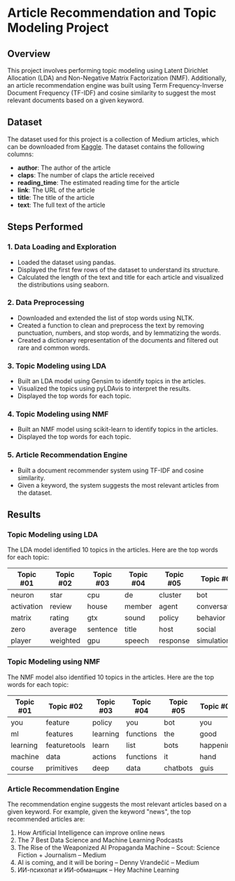 # Article Recommendation and Topic Modeling Project

## Overview

This project involves performing topic modeling using Latent Dirichlet Allocation (LDA) and Non-Negative Matrix Factorization (NMF). Additionally, an article recommendation engine was built using Term Frequency-Inverse Document Frequency (TF-IDF) and cosine similarity to suggest the most relevant documents based on a given keyword.

## Dataset

The dataset used for this project is a collection of Medium articles, which can be downloaded from [Kaggle](https://www.kaggle.com/hsankesara/medium-articles). The dataset contains the following columns:
- **author**: The author of the article
- **claps**: The number of claps the article received
- **reading_time**: The estimated reading time for the article
- **link**: The URL of the article
- **title**: The title of the article
- **text**: The full text of the article

## Steps Performed

### 1. Data Loading and Exploration
- Loaded the dataset using pandas.
- Displayed the first few rows of the dataset to understand its structure.
- Calculated the length of the text and title for each article and visualized the distributions using seaborn.

### 2. Data Preprocessing
- Downloaded and extended the list of stop words using NLTK.
- Created a function to clean and preprocess the text by removing punctuation, numbers, and stop words, and by lemmatizing the words.
- Created a dictionary representation of the documents and filtered out rare and common words.

### 3. Topic Modeling using LDA
- Built an LDA model using Gensim to identify topics in the articles.
- Visualized the topics using pyLDAvis to interpret the results.
- Displayed the top words for each topic.

### 4. Topic Modeling using NMF
- Built an NMF model using scikit-learn to identify topics in the articles.
- Displayed the top words for each topic.

### 5. Article Recommendation Engine
- Built a document recommender system using TF-IDF and cosine similarity.
- Given a keyword, the system suggests the most relevant articles from the dataset.

## Results

### Topic Modeling using LDA
The LDA model identified 10 topics in the articles. Here are the top words for each topic:

| Topic #01 | Topic #02 | Topic #03 | Topic #04 | Topic #05 | Topic #06 | Topic #07 | Topic #08 | Topic #09 | Topic #10 |
|-----------|------------|------------|------------|------------|------------|------------|------------|------------|------------|
| neuron    | star       | cpu        | de         | cluster    | bot        | car        | table      | pixel      | cnn        |
| activation| review     | house      | member     | agent      | conversation| music     | reward     | woman      | sheet      |
| matrix    | rating     | gtx        | sound      | policy     | behavior   | graph      | startup    | men        | box        |
| zero      | average    | sentence   | title      | host       | social     | batch      | recognize  | convolution| region     |
| player    | weighted   | gpu        | speech     | response   | simulation | vehicle    | array      | kernel     | pixel      |

### Topic Modeling using NMF
The NMF model also identified 10 topics in the articles. Here are the top words for each topic:

| Topic #01 | Topic #02 | Topic #03 | Topic #04 | Topic #05 | Topic #06 | Topic #07 | Topic #08 | Topic #09 | Topic #10 |
|-----------|------------|------------|------------|------------|------------|------------|------------|------------|------------|
| you       | feature    | policy     | you        | bot        | you        | you        | you        | you        | you        |
| ml        | features   | learning   | functions  | the        | good       | good       | good       | good       | good       |
| learning  | featuretools| learn     | list       | bots       | happening  | happening  | happening  | happening  | happening  |
| machine   | data       | actions    | functions  | it         | hand       | hand       | hand       | hand       | hand       |
| course    | primitives | deep       | data       | chatbots   | guis       | guis       | guis       | guis       | guis       |

### Article Recommendation Engine
The recommendation engine suggests the most relevant articles based on a given keyword. For example, given the keyword "news", the top recommended articles are:
1. How Artificial Intelligence can improve online news
2. The 7 Best Data Science and Machine Learning Podcasts
3. The Rise of the Weaponized AI Propaganda Machine – Scout: Science Fiction + Journalism – Medium
4. AI is coming, and it will be boring – Denny Vrandečić – Medium
5. ИИ-психопат и ИИ-обманщик – Hey Machine Learning
